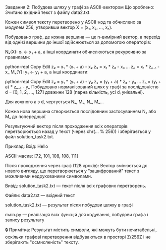 Завдання 2: Побудова шляху у графі за ASCII-вектором
Що зроблено:
Зчитано вхідний текст з файлу data2.txt.

Кожен символ тексту перетворено у ASCII-код та обчислено за модулем 256, утворивши вектор X = (x₁, x₂, ..., xₙ).

Побудовано граф, де кожна вершина — це n-вимірний вектор, а перехід від однієї вершини до іншої здійснюється за допомогою операторів:

Nₐ(X): x₁ ← x₁ + a, а інші координати обчислюються рекурсивно за правилами:

python-repl
Copy
Edit
z₂ = x₁ * (x₁ + a) - x₂
z₃ = x₁ * z₂ - x₃
...
zₙ = x₁ * zₙ₋₁ - xₙ
Mₐ(Y): y₁ ← y₁ + a, а інші координати:

python-repl
Copy
Edit
z₂ = y₁ * (y₁ + a) - y₂
z₃ = (y₁ + a) * z₂ - y₃
...
zₙ = (y₁ + a) * zₙ₋₁ - yₙ
Побудовано нормалізований шлях у графі за послідовністю d = [0, 1, 2, ..., 127] довжини 128 (парна кількість, усі dᵢ унікальні).

Для кожного a з d, чергується Nₐ, Mₐ, Nₐ, Mₐ...

Кожна нова вершина створюється послідовним застосуванням Nₐ або Mₐ до попередньої.

Результуючий вектор після проходження всіх операторів перетворюється назад у текст (через chr(... % 256)) і зберігається у файл solution_task2.txt.

Приклад:
Вхід:
Hello

ASCII-масив:
[72, 101, 108, 108, 111]

Після проходження через граф (128 кроків):
Вектор змінюється до нового вигляду, що перетворюється у "зашифрований" текст з можливими недрукованими символами.

Вивід:
solution_task2.txt — текст після всіх графових перетворень.

Файли:
data2.txt — вхідний текст

solution_task2.txt — результат після побудови шляху в графі

main.py — реалізація всіх функцій для кодування, побудови графа і запису результату

🔒 Примітка:
Результат містить символи, які можуть бути нечитабельні, оскільки графові перетворення відбуваються в просторі Z/256Z і не зберігають "осмисленість" тексту.
